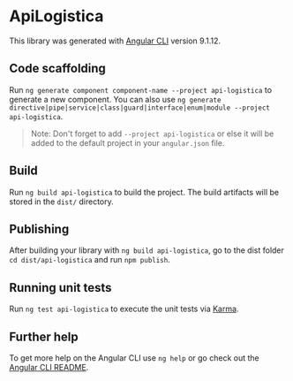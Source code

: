 # ApiLogistica

This library was generated with [Angular CLI](https://github.com/angular/angular-cli) version 9.1.12.

## Code scaffolding

Run `ng generate component component-name --project api-logistica` to generate a new component. You can also use `ng generate directive|pipe|service|class|guard|interface|enum|module --project api-logistica`.
> Note: Don't forget to add `--project api-logistica` or else it will be added to the default project in your `angular.json` file. 

## Build

Run `ng build api-logistica` to build the project. The build artifacts will be stored in the `dist/` directory.

## Publishing

After building your library with `ng build api-logistica`, go to the dist folder `cd dist/api-logistica` and run `npm publish`.

## Running unit tests

Run `ng test api-logistica` to execute the unit tests via [Karma](https://karma-runner.github.io).

## Further help

To get more help on the Angular CLI use `ng help` or go check out the [Angular CLI README](https://github.com/angular/angular-cli/blob/master/README.md).
